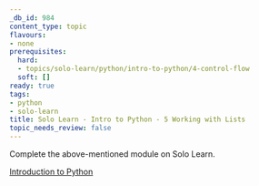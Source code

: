 ```yaml
---
_db_id: 984
content_type: topic
flavours:
- none
prerequisites:
  hard:
  - topics/solo-learn/python/intro-to-python/4-control-flow
  soft: []
ready: true
tags:
- python
- solo-learn
title: Solo Learn - Intro to Python - 5 Working with Lists
topic_needs_review: false
---
```


Complete the above-mentioned module on Solo Learn.

[Introduction to Python](https://www.sololearn.com/learn/courses/python-introduction)